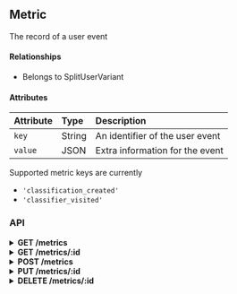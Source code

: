 ## Metric

The record of a user event

#### Relationships

- Belongs to SplitUserVariant

#### Attributes

| Attribute | Type   | Description |
| :-------- | :----- | :---------- |
| `key`     | String | An identifier of the user event |
| `value`   | JSON   | Extra information for the event |

Supported metric keys are currently

- `'classification_created'`
- `'classifier_visited'`

### API

<details>
<summary><strong>GET /metrics</strong></summary>

- Scoped by project owner or collaborator roles
- Site admins can access all metrics
- Filterable by `key` and `split_user_variant_id`

``` json
{
  "data": [{
    "id": "1",
    "type": "metrics",
    "attributes": {
      "key": "classification_created",
      "value": {
        "classification_id": "123456"
      },
      "split_user_variant_id": "1",
      "created_at": "2016-11-02T12:00:00Z"
    },
    "links": {
      "self": "/metrics/1"
    }
  }],
  "jsonapi": {
    "version": "1.0"
  },
  "links": {
    "self": "/metrics?page[number]=1&page[size]=1",
    "next": "/metrics?page[number]=2&page[size]=1",
    "last": "/metrics?page[number]=123&page[size]=1"
  }
}
```
</details>

<details>
<summary><strong>GET /metrics/:id</strong></summary>

- Scoped by project owner or collaborator roles
- Site admins can access all metrics

``` json
{
  "data": [{
    "id": "1",
    "type": "metrics",
    "attributes": {
      "key": "classification_created",
      "value": {
        "classification_id": "123456"
      },
      "split_user_variant_id": "1",
      "created_at": "2016-11-02T12:00:00Z"
    },
    "links": {
      "self": "/metrics/1"
    }
  }],
  "jsonapi": {
    "version": "1.0"
  }
}
```
</details>

<details>
<summary><strong>POST /metrics</strong></summary>

- Accessible by project owners, collaborators, and site admins

##### Schema

``` json
{
  "properties": {
    "data": {
      "properties": {
        "split_user_variant_id": {
          "oneOf": [{
            "type": "integer",
            "minimum": 1
          }, {
            "type": "string",
            "pattern": "^[1-9]\\d*$"
          }]
        },
        "key": {
          "type": "string"
        },
        "value": {
          "properties": {},
          "type": "object",
          "additionalProperties": true
        }
      },
      "type": "object",
      "required": ["split_user_variant_id", "key", "value"],
      "additionalProperties": false
    }
  },
  "type": "object",
  "required": ["data"]
}
```

##### Example

``` json
{
  "data": {
    "attributes": {
      "key": "classification_created",
      "value": {
        "classification_id": "123456"
      }
    },
    "relationships": {
      "split_user_variants": {
        "data": {
          "type": "split_user_variants",
          "id": "1"
        }
      }
    }
  }
}
```
</details>

<details>
<summary><strong>PUT /metrics/:id</strong></summary>

- Not permitted
</details>

<details>
<summary><strong>DELETE /metrics/:id</strong></summary>

- Not permitted
</details>
